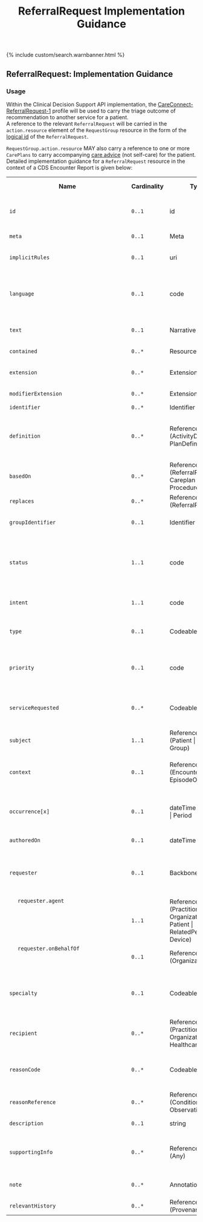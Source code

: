 ﻿---
title: ReferralRequest Implementation Guidance
keywords: referralrequest, rest,
tags: [rest,fhir,api]
sidebar: ctp_rest_sidebar
permalink: api_encounter_report_referralrequest.html
summary: ReferralRequest resource implementation guidance
---

{% include custom/search.warnbanner.html %}
<!--
{% include custom/fhir.referencemin.html resource="" userlink="" page="" fhirname="ReferralRequest" fhirlink="[ReferralRequest](http://hl7.org/fhir/stu3/referralrequest.html)" content="User Stories" userlink="" %}
-->
<style>
td.sub{
    content: '';
    display: block;
    width: 285px;
    background-image: url(images/tbl_vjoin_end.png);
    background-repeat: no-repeat;
    background-position: 10px 10px;
    padding-left: 30px; 
}
td.sub-sub{
    content: '';
    display: block;
    width: 285px;
    background-image: url(images/tbl_vjoin_end.png);
    background-repeat: no-repeat;
    background-position: 30px 10px;
    padding-left: 50px; 
}
td.sub-sub-sub{
    content: '';
    display: block;
    width: 285px;
    background-image: url(images/tbl_vjoin_end.png);
    background-repeat: no-repeat;
    background-position: 50px 10px;
    padding-left: 70px;
}
</style>

## ReferralRequest: Implementation Guidance ##  
### Usage ###
Within the Clinical Decision Support API implementation, the [CareConnect-ReferralRequest-1](https://fhir.hl7.org.uk/STU3/StructureDefinition/CareConnect-ReferralRequest-1) profile will be used to carry the triage outcome of recommendation to another service for a patient.  
A reference to the relevant `ReferralRequest` will be carried in the `action.resource` element of the `RequestGroup` resource in the form of the [logical id](http://hl7.org/fhir/STU3/resource.html#id) of the `ReferralRequest`.  

`RequestGroup.action.resource` MAY also carry a reference to one or more `CarePlans` to carry accompanying [care advice](api_care_plan.html) (not self-care) for the patient.  
Detailed implementation guidance for a `ReferralRequest` resource in the context of a CDS Encounter Report is given below:  


<table style="min-width:100%;width:100%">
<tr>
    <th style="width:10%;">Name</th>
    <th style="width:5%;">Cardinality</th>
    <th style="width:10%;">Type</th>
      <th style="width:40%;">FHIR Documentation</th>
   <th style="width:35%;">CDS Implementation Guidance</th>
</tr>
<tr>
  <td><code class="highlighter-rouge">id</code></td>
    <td><code class="highlighter-rouge">0..1</code></td>
    <td>id</td>
    <td>Logical id of this artifact</td>
	<td>Note that this will always be populated except when the resource is being created (initial creation call)</td>
</tr>
<tr>
  <td><code class="highlighter-rouge">meta</code></td>
    <td><code class="highlighter-rouge">0..1</code></td>
    <td>Meta</td>
    <td>Metadata about the resource</td>
		<td></td>
</tr>
<tr>
  <td><code class="highlighter-rouge">implicitRules</code></td>
    <td><code class="highlighter-rouge">0..1</code></td>
    <td>uri</td>
    <td>A set of rules under which this content was created</td>
		<td></td>
</tr>
<tr>
  <td><code class="highlighter-rouge">language</code></td>
    <td><code class="highlighter-rouge">0..1</code></td>
    <td>code</td>
    <td>Language of the resource content. <br/> <a href="http://hl7.org/fhir/stu3/valueset-languages.html">Common Languages</a> (Extensible but limited to All Languages)</td>
	<td></td>
</tr>
<tr>
  <td><code class="highlighter-rouge">text</code></td>
    <td><code class="highlighter-rouge">0..1</code></td>
    <td>Narrative</td>
    <td>Text summary of the resource, for human interpretation</td>
	<td></td>
</tr>
<tr>
  <td><code class="highlighter-rouge">contained</code></td>
    <td><code class="highlighter-rouge">0..*</code></td>
    <td>Resource</td>
    <td>Contained, inline Resources</td>
	<td>This should not be populated</td>
</tr>
<tr>
  <td><code class="highlighter-rouge">extension</code></td>
    <td><code class="highlighter-rouge">0..*</code></td>
    <td>Extension</td>
    <td>Additional Content defined by implementations</td>
	<td></td>
</tr>
<tr>
  <td><code class="highlighter-rouge">modifierExtension</code></td>
    <td><code class="highlighter-rouge">0..*</code></td>
    <td>Extension</td>
    <td>Extensions that cannot be ignored</td>
	<td></td>
</tr>
<tr>
  <td><code class="highlighter-rouge">identifier</code></td>
    <td><code class="highlighter-rouge">0..*</code></td>
    <td>Identifier</td>
    <td>Business identifier</td>
<td></td>
</tr>
<tr>
  <td><code class="highlighter-rouge">definition</code></td>
      <td><code class="highlighter-rouge">0..*</code></td>
    <td>Reference<br>(ActivityDefinition |<br>PlanDefinition)</td>
    <td>Instantiates protocol or definition</td>
<td>This MAY be populated with an <code class="highlighter-rouge">ActivityDefinition</code>, if a standard template for the <code class="highlighter-rouge">ReferralRequest</code> has been defined in the local implementation.</td>
 </tr>
<tr>
  <td><code class="highlighter-rouge">basedOn</code></td>
      <td><code class="highlighter-rouge">0..*</code></td>
    <td>Reference<br>(ReferralRequest |<br>Careplan |<br>ProcedureRequest)</td>
    <td>Request fulfilled by this request</td>
<td>This MUST NOT be populated.</td>
 </tr>
<tr>
  <td><code class="highlighter-rouge">replaces</code></td>
      <td><code class="highlighter-rouge">0..*</code></td>
    <td>Reference<br>(ReferralRequest)</td>
    <td>Request(s) replaced by this request</td>
<td></td>
 </tr>
<tr>
  <td><code class="highlighter-rouge">groupIdentifier</code></td>
      <td><code class="highlighter-rouge">0..1</code></td>
    <td>Identifier</td>
    <td>Composite request this is part of</td>
<td>This SHOULD be populated.<br/>
Where populated it MUST be with the <code class="highlighter-rouge">RequestGroup.id</code></td>
 </tr>
<tr>
  <td><code class="highlighter-rouge">status</code></td>
      <td><code class="highlighter-rouge">1..1</code></td>
    <td>code</td>
   <td>draft | active | suspended | completed | entered-in-error | cancelled <a href="https://www.hl7.org/fhir/stu3/valueset-request-status.html">RequestStatus (Required)</a></td>
<td>This MUST be populated with 'draft', 'active' or cancelled'.</td>
</tr>
<tr>
  <td><code class="highlighter-rouge">intent</code></td>
      <td><code class="highlighter-rouge">1..1</code></td>
    <td>code</td>
   <td>proposal | plan | order <a href="https://www.hl7.org/fhir/stu3/valueset-request-intent.html">RequestIntent (Required)</a></td>
<td>This MUST be populated with 'plan'</td>
</tr>
<tr>
  <td><code class="highlighter-rouge">type</code></td>
      <td><code class="highlighter-rouge">0..1</code></td>
    <td>CodeableConcept</td>
    <td>Referral/Transition of care request type <a href="https://www.hl7.org/fhir/stu3/valueset-referral-type.html">SNOMED CT Patient Referral (Example)</a></td>
<td>This MUST NOT be populated.</td>
 </tr>
<tr>
  <td><code class="highlighter-rouge">priority</code></td>
      <td><code class="highlighter-rouge">0..1</code></td>
    <td>code</td>
    <td>Urgency of referral/transfer of care request. <a href="https://www.hl7.org/fhir/stu3/valueset-request-priority.html">RequestPriority (Required)</a></td>
<td>This MUST be 'routine'.</td>
</tr>
<tr>
  <td><code class="highlighter-rouge">serviceRequested</code></td>
      <td><code class="highlighter-rouge">0..*</code></td>
    <td>CodeableConcept</td>
    <td>Actions requested as part of the referral <a href="https://www.hl7.org/fhir/stu3/valueset-c80-practice-codes.html">Practice Setting Code Value Set (Example)</a></td>
<td>This MUST NOT be populated.</td>
 </tr>
<tr>
  <td><code class="highlighter-rouge">subject</code></td>
      <td><code class="highlighter-rouge">1..1</code></td>
    <td>Reference<br>(Patient |<br>Group)</td>
    <td>Patient referred to care or transfer</td>
<td>This MUST be populated with a reference to the <code class="highlighter-rouge">Patient</code> resource.</td>
 </tr>
<tr>
  <td><code class="highlighter-rouge">context</code></td>
      <td><code class="highlighter-rouge">0..1</code></td>
    <td>Reference<br>(Encounter |<br>EpisodeOfCare)</td>
    <td>Originating encounter</td>
<td>This MUST be populated with the <a href="http://hl7.org/fhir/STU3/resource.html#id">logical id</a> of the <code class="highlighter-rouge">Encounter</code> supplied in the <code class="highlighter-rouge">ServiceDefinition.$evaluate</code> operation.</td>
 </tr>
<tr>
  <td><code class="highlighter-rouge">occurrence[x]</code></td>
      <td><code class="highlighter-rouge">0..1</code></td>
    <td>dateTime<br>| Period</td>
    <td>When the service(s) requested in the referral should occur</td>
<td>This MUST be populated.<br/>
This MUST use the datatype 'Period'<br/>
The start of the period must be 'now'.</td>
</tr>
<tr>
  <td><code class="highlighter-rouge">authoredOn</code></td>
      <td><code class="highlighter-rouge">0..1</code></td>
    <td>dateTime</td>
    <td>Date of creation/activation</td>
<td>This SHOULD be populated</td>
</tr>
<tr>
  <td><code class="highlighter-rouge">requester</code></td>
      <td><code class="highlighter-rouge">0..1</code></td>
    <td>BackboneElement</td>
    <td>Who/what is requesting service - onBehalfOf can only be specified if agent is practitioner or device</td>
<td>This SHOULD be populated with the CDS (Device)</td>
 </tr>
<tr>
  <td class="sub"><code class="highlighter-rouge">requester.agent</code></td>
      <td><code class="highlighter-rouge">1..1</code></td>
    <td>Reference<br>(Practitioner |<br>Organization |<br>Patient |<br>RelatedPerson |<br>Device)</td>
    <td>Individual making the request</td>
<td></td>
 </tr>
<tr>
  <td class="sub"><code class="highlighter-rouge">requester.onBehalfOf</code></td>
      <td><code class="highlighter-rouge">0..1</code></td>
    <td>Reference<br>(Organization)</td>
    <td>Organization agent is acting for</td>
<td>This SHOULD be populated with the Organisation in the `ServiceDefinition$evaluate`</td>
 </tr>
<tr>
  <td><code class="highlighter-rouge">specialty</code></td>
      <td><code class="highlighter-rouge">0..1</code></td>
        <td>CodeableConcept</td>
    <td>The clinical specialty (discipline) that the referral is requested for <a href="https://www.hl7.org/fhir/stu3/valueset-practitioner-specialty.html">PractitionerSpecialty (Example)</a></td>
<td>This MUST NOT be populated.</td>
 </tr>
<tr>
  <td><code class="highlighter-rouge">recipient</code></td>
      <td><code class="highlighter-rouge">0..*</code></td>
    <td>Reference<br>(Practitioner |<br>Organization |<br>HealthcareService)</td>
    <td>Receiver of referral/transfer of care request</td>
<td>This MUST NOT be populated.</td>
 </tr>
<tr>
  <td><code class="highlighter-rouge">reasonCode</code></td>
      <td><code class="highlighter-rouge">0..*</code></td>
        <td>CodeableConcept</td>
    <td>Reason for referral/transfer of care request <a href="https://www.hl7.org/fhir/stu3/valueset-clinical-findings.html">SNOMED CT Clinical Findings (Example)</a></td>
<td>This MUST be populated.</td>
 </tr>
<tr>
  <td><code class="highlighter-rouge">reasonReference</code></td>
      <td><code class="highlighter-rouge">0..*</code></td>
    <td>Reference<br>(Condition |<br>Observation)</td>
    <td>Why is service needed?</td>
<td>This MUST be populated with the chief concern which MUST be a <code class="highlighter-rouge">Condition</code></td>
 </tr>
<tr>
  <td><code class="highlighter-rouge">description</code></td>
      <td><code class="highlighter-rouge">0..1</code></td>
    <td>string</td>
    <td>A textual description of the referral</td>
<td>This SHOULD be populated by the CDSS.</td>
 </tr>
<tr>
  <td><code class="highlighter-rouge">supportingInfo</code></td>
      <td><code class="highlighter-rouge">0..*</code></td>
    <td>Reference<br>(Any)</td>
    <td>Additional information to support referral or transfer of care request</td>
<td>Secondary concerns MUST be carried in this element.<br/>
This SHOULD be populated and where populated it MUST be a Condition.</td>
 </tr>
<tr>
  <td><code class="highlighter-rouge">note</code></td>
      <td><code class="highlighter-rouge">0..*</code></td>
    <td>Annotation</td>
    <td>Comments made about referral request</td>
<td>This MUST NOT be populated</td>
 </tr>
<tr>
  <td><code class="highlighter-rouge">relevantHistory</code></td>
      <td><code class="highlighter-rouge">0..*</code></td>
     <td>Reference<br>(Provenance)</td>
    <td>Key events in history of request</td>
<td>This SHOULD be populated by the CDSS.</td>
 </tr> 
</table> 
<!--stackedit_data:
eyJoaXN0b3J5IjpbLTU0MzI4MTU5OSwzOTk1MDY2MjVdfQ==
-->